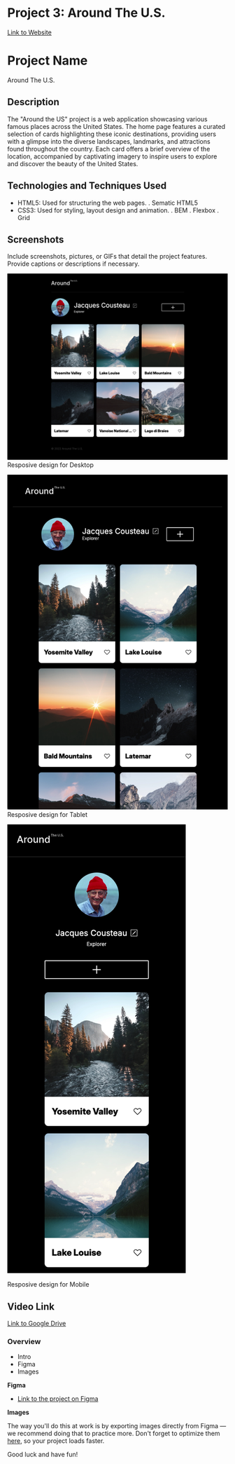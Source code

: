 # Project 3: Around The U.S.

[Link to Website](https://mabayasimon.github.io/se_project_aroundtheus/)

# Project Name

Around The U.S.

## Description

The "Around the US" project is a web application showcasing various famous places across the United States. The home page features a curated selection of cards highlighting these iconic destinations, providing users with a glimpse into the diverse landscapes, landmarks, and attractions found throughout the country. Each card offers a brief overview of the location, accompanied by captivating imagery to inspire users to explore and discover the beauty of the United States.

## Technologies and Techniques Used

- HTML5: Used for structuring the web pages.
  . Sematic HTML5
- CSS3: Used for styling, layout design and animation.
  . BEM
  . Flexbox
  . Grid

## Screenshots

Include screenshots, pictures, or GIFs that detail the project features. Provide captions or descriptions if necessary.

![Screenshot 1](./images/screenshot1.png)
Resposive design for Desktop

![Screenshot 2](./images/screenshot2.png)
Resposive design for Tablet

![Screenshot 3](./images/screenshot3.png)

Resposive design for Mobile

## Video Link

[Link to Google Drive](https://drive.google.com/file/d/1CrEJpvGAuLGDMXcB7MrROz7abOmqNbjR/view?usp=drive_link)

### Overview

- Intro
- Figma
- Images

**Figma**

- [Link to the project on Figma](https://www.figma.com/file/ii4xxsJ0ghevUOcssTlHZv/Sprint-3%3A-Around-the-US?node-id=0%3A1)

**Images**

The way you'll do this at work is by exporting images directly from Figma — we recommend doing that to practice more. Don't forget to optimize them [here](https://tinypng.com/), so your project loads faster.

Good luck and have fun!
